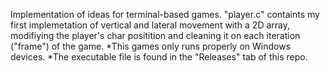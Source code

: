 Implementation of ideas for terminal-based games.
"player.c" containts my first implemetation of vertical and lateral movement with a 2D array, modifiying the player's char positition and cleaning it on each iteration ("frame") of the game. *This games only runs properly on Windows devices. *The executable file is found in the "Releases" tab of this repo.
